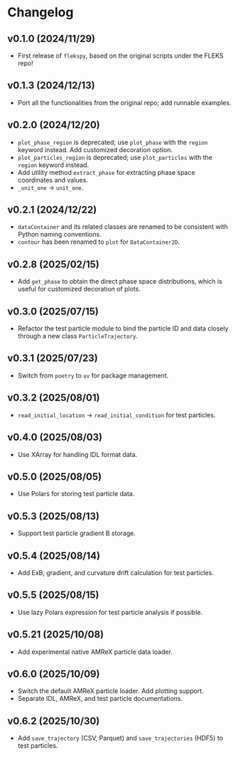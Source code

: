 # Changelog

<!--next-version-placeholder-->

## v0.1.0 (2024/11/29)

- First release of `flekspy`, based on the original scripts under the FLEKS repo!

## v0.1.3 (2024/12/13)

- Port all the functionalities from the original repo; add runnable examples.

## v0.2.0 (2024/12/20)

- `plot_phase_region` is deprecated; use `plot_phase` with the `region` keyword instead. Add customized decoration option.
- `plot_particles_region` is deprecated; use `plot_particles` with the `region` keyword instead.
- Add utility method `extract_phase` for extracting phase space coordinates and values.
- `_unit_one` -> `unit_one`.

## v0.2.1 (2024/12/22)

- `dataContainer` and its related classes are renamed to be consistent with Python naming conventions.
- `contour` has been renamed to `plot` for `DataContainer2D`.

## v0.2.8 (2025/02/15)

- Add `get_phase` to obtain the direct phase space distributions, which is useful for customized decoration of plots.

## v0.3.0 (2025/07/15)

- Refactor the test particle module to bind the particle ID and data closely through a new class `ParticleTrajectory`.

## v0.3.1 (2025/07/23)

- Switch from `poetry` to `uv` for package management.

## v0.3.2 (2025/08/01)

- `read_initial_location` -> `read_initial_condition` for test particles.

## v0.4.0 (2025/08/03)

- Use XArray for handling IDL format data.

## v0.5.0 (2025/08/05)

- Use Polars for storing test particle data.

## v0.5.3 (2025/08/13)

- Support test particle gradient B storage.

## v0.5.4 (2025/08/14)

- Add ExB, gradient, and curvature drift calculation for test particles.

## v0.5.5 (2025/08/15)

- Use lazy Polars expression for test particle analysis if possible.

## v0.5.21 (2025/10/08)

- Add experimental native AMReX particle data loader.

## v0.6.0 (2025/10/09)

- Switch the default AMReX particle loader. Add plotting support.
- Separate IDL, AMReX, and test particle documentations.

## v0.6.2 (2025/10/30)

- Add `save_trajectory` (CSV, Parquet) and `save_trajectories` (HDF5) to test particles.
